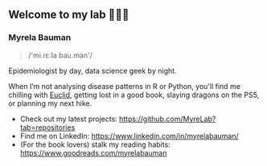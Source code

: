 
## Welcome to my lab 👩🏽‍💻 

### Myrela Bauman  


> /'mi.ɾɛ.la bau.man'/


Epidemiologist by day, data science geek by night.

When I’m not analysing disease patterns in R or Python, you'll find me chilling with <a href="https://github.com/MyreLab/MyreLab/blob/3255dd8f381b79eafbf21f92cd84a21aebd174e2/euclid.jpeg" target="_blank">Euclid</a>, getting lost in a good book, slaying dragons on the PS5, or planning my next hike.

- Check out my latest projects: https://github.com/MyreLab?tab=repositories
- Find me on LinkedIn: https://www.linkedin.com/in/myrelabauman/
- (For the book lovers) stalk my reading habits: https://www.goodreads.com/myrelabauman

<!-- [![Top Langs](https://github-readme-stats-ten-drab-82.vercel.app/api/top-langs/?username=myrelab&show_icons=true&theme=tokyonight)](https://github.com/anuraghazra/github-readme-stats) -->



